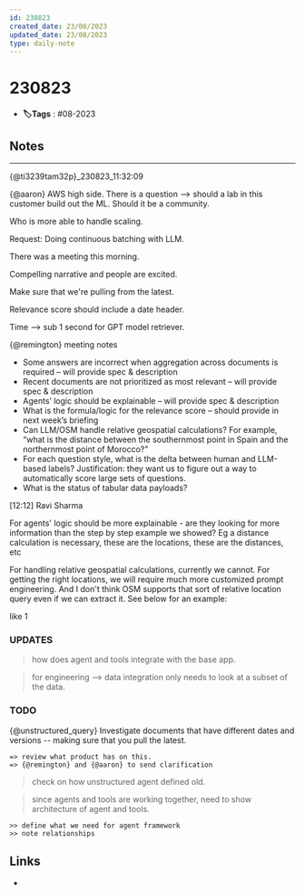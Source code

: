 ```yaml
---
id: 230823
created_date: 23/08/2023
updated_date: 23/08/2023
type: daily-note
---
```


# 230823
- **🏷️Tags** : #08-2023  

## Notes

---

{@ti3239tam32p}_230823_11:32:09

{@aaron} 
AWS high side. There is a question --> should a lab in this customer build out the ML. Should it be a community. 

Who is more able to handle scaling. 

Request: Doing continuous batching with LLM. 

There was a meeting this morning. 

Compelling narrative and people are excited. 

Make sure that we're pulling from the latest. 

Relevance score should include a date header. 

Time --> sub 1 second for GPT model retriever.


{@remington} meeting notes

- Some answers are incorrect when aggregation across documents is required – will provide spec & description
- Recent documents are not prioritized as most relevant – will provide spec & description
- Agents’ logic should be explainable – will provide spec & description
- What is the formula/logic for the relevance score – should provide in next week’s briefing
- Can LLM/OSM handle relative geospatial calculations? For example, “what is the distance between the southernmost point in Spain and the northernmost point of Morocco?"
- For each question style, what is the delta between human and LLM-based labels? Justification: they want us to figure out a way to automatically score large sets of questions.
- What is the status of tabular data payloads?

[12:12] Ravi Sharma

For agents' logic should be more explainable - are they looking for more information than the step by step example we showed? Eg a distance calculation is necessary, these are the locations, these are the distances, etc

For handling relative geospatial calculations, currently we cannot. For getting the right locations, we will require much more customized prompt engineering. And I don't think OSM supports that sort of relative location query even if we can extract it. See below for an example:  

like 1

### UPDATES

> how does agent and tools integrate with the base app. 

> for engineering --> data integration only needs to look at a subset of the data. 

> 

### TODO

{@unstructured_query} Investigate documents that have different dates and versions -- making sure that you pull the latest. 

	=> review what product has on this. 
	=> {@remington} and {@aaron} to send clarification

 > check on how unstructured agent defined old. 
 
 > since agents and tools are working together, need to show architecture of agent and tools. 

	>> define what we need for agent framework
	>> note relationships
## Links
- 